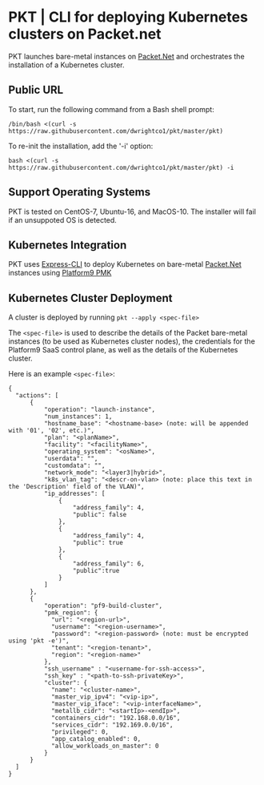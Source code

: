 # PKT | CLI for deploying Kubernetes clusters on Packet.net
PKT launches bare-metal instances on [Packet.Net](https://app.packet.net) and orchestrates the installation of a Kubernetes cluster.

## Public URL
To start, run the following command from a Bash shell prompt:
```
/bin/bash <(curl -s https://raw.githubusercontent.com/dwrightco1/pkt/master/pkt)
```

To re-init the installation, add the '-i' option:
```
bash <(curl -s https://raw.githubusercontent.com/dwrightco1/pkt/master/pkt) -i
```

## Support Operating Systems
PKT is tested on CentOS-7, Ubuntu-16, and MacOS-10.  The installer will fail if an unsuppoted OS is detected.

## Kubernetes Integration
PKT uses [Express-CLI](https://github.com/platform9/express-cli) to deploy Kubernetes on bare-metal [Packet.Net](https://app.packet.net) instances using [Platform9 PMK](https://platform9.com/signup)

## Kubernetes Cluster Deployment
A cluster is deployed by running `pkt --apply <spec-file>`

The `<spec-file>` is used to describe the details of the Packet bare-metal instances (to be used as Kubernetes cluster nodes), the credentials for the Platform9 SaaS control plane, as well as the details of the Kubernetes cluster.

Here is an example `<spec-file>`:
```
{
  "actions": [
      {
          "operation": "launch-instance",
          "num_instances": 1,
          "hostname_base": "<hostname-base> (note: will be appended with '01', '02', etc.)",
          "plan": "<planName>",
          "facility": "<facilityName>",
          "operating_system": "<osName>",
          "userdata": "",
          "customdata": "",
          "network_mode": "<layer3|hybrid>",
          "k8s_vlan_tag": "<descr-on-vlan> (note: place this text in the 'Description' field of the VLAN)",
          "ip_addresses": [
              {
                  "address_family": 4,
                  "public": false
              },
              {
                  "address_family": 4,
                  "public": true
              },
              {
                  "address_family": 6,
                  "public":true
              }
          ]
      },
      {
          "operation": "pf9-build-cluster",
          "pmk_region": {
            "url": "<region-url>",
            "username": "<region-username>",
            "password": "<region-password> (note: must be encrypted using 'pkt -e')",
            "tenant": "<region-tenant>",
            "region": "<region-name>"
          },
          "ssh_username" : "<username-for-ssh-access>",
          "ssh_key" : "<path-to-ssh-privateKey>",
          "cluster": {
            "name": "<cluster-name>",
            "master_vip_ipv4": "<vip-ip>",
            "master_vip_iface": "<vip-interfaceName>",
            "metallb_cidr": "<startIp>-<endIp>",
            "containers_cidr": "192.168.0.0/16",
            "services_cidr": "192.169.0.0/16",
            "privileged": 0,
            "app_catalog_enabled": 0,
            "allow_workloads_on_master": 0
          }
      }
  ]
}
```

